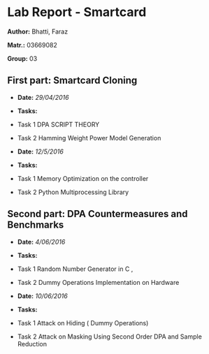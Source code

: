 # __Lab Report - Smartcard__ 

**Author:** Bhatti, Faraz

**Matr.:** 03669082

**Group:** 03       


## __First part: Smartcard Cloning__ ##

* **Date:** *29/04/2016*
* **Tasks:**          
 * Task 1 DPA SCRIPT THEORY
 * Task 2 Hamming Weight Power Model Generation		
 
* **Date:** *12/5/2016*
* **Tasks:**          
 * Task 1  	Memory Optimization on the controller
 * Task 2	Python Multiprocessing Library
 
## __Second part: DPA Countermeasures and Benchmarks__ ##

* **Date:** *4/06/2016*
* **Tasks:**          
 * Task 1 Random Number Generator in C ,  
 * Task 2 Dummy Operations Implementation on Hardware		
 
* **Date:** *10/06/2016*
* **Tasks:**          
 * Task 1 Attack on Hiding ( Dummy Operations)
 * Task 2 Attack on Masking Using Second Order DPA and Sample Reduction
